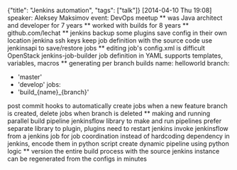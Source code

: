 {"title": "Jenkins automation", "tags": ["talk"]}
[2014-04-10 Thu 19:08]
speaker: Aleksey Maksimov
event: DevOps meetup
** was Java architect and developer for 7 years
** worked with builds for 8 years
** github.com/lechat
** jenkins backup
some plugins save config in their own location
jenkina ssh keys
keep job definition with the source code
use jenkinsapi to save/restore jobs
** editing job's config.xml is difficult
OpenStack jenkins-job-builder
job definition in YAML
supports templates, variables, macros
** generating per branch builds
name: helloworld
branch:
* 'master'
* 'develop'
jobs:
* 'build_{name}_{branch}'

post commit hooks to automatically create jobs when a new feature
branch is created, delete jobs when branch is deleted
** making and running parallel build pipeline
jenkinsflow library to make and run pipelines
prefer separate library to plugin, plugins need to restart jenkins
invoke jenkinsflow from a jenkins job for job coordination
instead of hardcoding dependency in jenkins, encode them in python script
create dynamic pipeline using python logic
** version the entire build process with the source
jenkins instance can be regenerated from the configs in minutes

